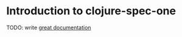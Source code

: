 # Introduction to clojure-spec-one

TODO: write [great documentation](http://jacobian.org/writing/what-to-write/)
